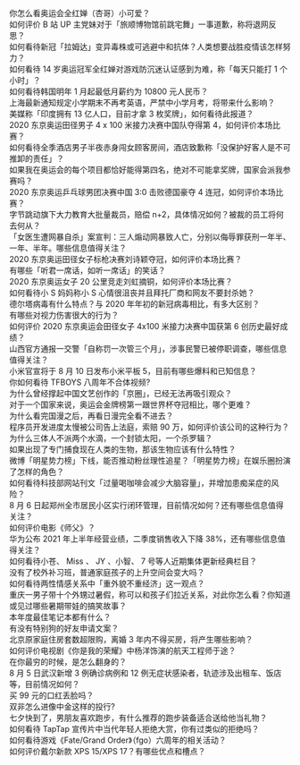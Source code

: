 你怎么看奥运会全红婵（杏哥）小可爱？  
如何评价 B 站 UP 主党妹对于「旅顺博物馆前跳宅舞」一事道歉，称将退网反思？  
如何看待新冠「拉姆达」变异毒株或可逃避中和抗体？人类想要战胜疫情该怎样努力？  
如何看待 14 岁奥运冠军全红婵对游戏防沉迷认证感到为难，称「每天只能打 1 个小时」？  
如何看待韩国明年 1 月起最低月薪约为 10800 元人民币？  
上海最新通知规定小学期末不再考英语，严禁中小学月考，将带来什么影响？  
美媒称「印度拥有 13 亿人口，目前才拿 3 枚奖牌」，如何看待此报道？  
2020 东京奥运田径男子 4 x 100 米接力决赛中国队夺得第 4，如何评价本场比赛？  
如何看待全季酒店男子半夜赤身闯女顾客房间，酒店致歉称「没保护好客人是不可推卸的责任」？  
如果我在奥运会的每个项目都恰好能得第四名，绝对不可能拿奖牌，国家会派我参赛吗？  
2020 东京奥运乒乓球男团决赛中国 3:0 击败德国豪夺 4 连冠，如何评价本场比赛？  
字节跳动旗下大力教育大批量裁员，赔偿 n+2，具体情况如何？被裁的员工将何去何从？  
「女医生遭网暴自杀」案宣判：三人煽动网暴致人亡，分别以侮辱罪获刑一年半、一年、半年。哪些信息值得关注？  
2020 东京奥运田径女子标枪决赛刘诗颖夺冠，如何评价本场比赛？  
有哪些「听君一席话，如听一席话」的笑话？  
2020 东京奥运女子 20 公里竞走刘虹摘铜，如何评价本场比赛？  
如何看待小 S 妈妈称小 S 心情很沮丧并且拜托厂商和网友不要封杀她？  
德尔塔病毒有什么特点？与 2020 年年初的新冠病毒相比，有多大区别？  
有哪些对视力伤害很大的行为？  
如何评价 2020 东京奥运会田径女子 4x100 米接力决赛中国获第 6 创历史最好成绩？  
山西官方通报一交警「自称罚一次管三个月」，涉事民警已被停职调查，哪些信息值得关注？  
小米官宣将于 8 月 10 日发布小米平板 5，目前有哪些爆料和已知信息？  
你如何看待 TFBOYS 八周年不合体视频?  
为什么曾经撑起中国文艺创作的「京圈」，已经无法再吸引观众？  
对于一个国家来说，奥运会金牌榜第一跟世界杯夺冠相比，哪个更难？  
为什么看完国漫之后，再看日漫完全看不进去？  
程序员开发进度太慢被公司告上法庭，索赔 90 万，如何评价该公司的这种行为？  
为什么三体人不派两个水滴，一个封锁太阳，一个杀罗辑？  
如果出现了专门捕食现在人类的生物，那该生物应该有什么特性？  
微博「明星势力榜」下线，能否推动粉丝理性追星？「明星势力榜」在娱乐圈扮演了怎样的角色？  
如何看待科技部网站刊文「过量喝咖啡会减少大脑容量」，并增加患痴呆症的风险？  
8 月 6 日起郑州全市居民小区实行闭环管理，目前情况如何？还有哪些信息值得关注？  
如何评价电影《师父》？  
华为公布 2021 年上半年经营业绩，二季度销售收入下降 38%，还有哪些信息值得关注？  
如何看待小苍、 Miss 、 JY 、小智、 7 号等人近期集体更新经典栏目？  
没有了校外补习班，普通家庭孩子的上升空间会变大吗？  
如何看待两性情感关系中「重外貌不重经济」这一观点？  
重庆一男子带十个外甥过暑假，称可以和孩子们拉近关系，对此你怎么看？你知道或见过哪些暑期带娃的搞笑故事？  
本年度最佳笔记本都有什么？  
有没有特别狗的好友申请文案？  
北京原家庭住房套数超限购，离婚 3 年内不得买房，将产生哪些影响？  
如何评价电视剧《你是我的荣耀》中杨洋饰演的航天工程师于途？  
在你最穷的时候，是怎么翻身的？  
8 月 5 日武汉新增 3 例确诊病例和 12 例无症状感染者，轨迹涉及出租车、饭店等，目前情况如何？  
买 99 元的口红丢脸吗？  
双非怎么进像中金这样的投行?  
七夕快到了，男朋友喜欢跑步，有什么推荐的跑步装备适合送给他当礼物？  
如何看待 TapTap 宣传片中当代年轻人拒绝大赏，你有过类似的拒绝吗？  
如何看待游戏《Fate/Grand Order》（fgo）六周年的相关活动？  
如何评价戴尔新款 XPS 15/XPS 17？有哪些优点和槽点？  
